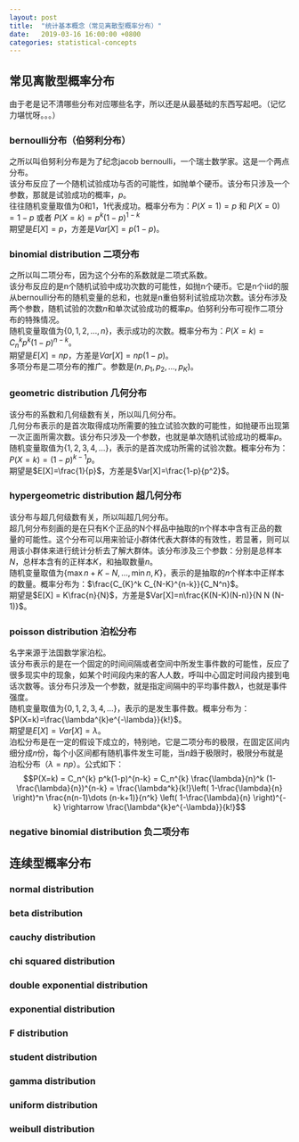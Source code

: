 ```yaml
---
layout: post
title:  "统计基本概念（常见离散型概率分布）"
date:   2019-03-16 16:00:00 +0800
categories: statistical-concepts
---
```


## 常见离散型概率分布
由于老是记不清哪些分布对应哪些名字，所以还是从最基础的东西写起吧。（记忆力堪忧呀。。。）

### bernoulli分布（伯努利分布）
之所以叫伯努利分布是为了纪念jacob bernoulli，一个瑞士数学家。这是一个两点分布。  
该分布反应了一个随机试验成功与否的可能性，如抛单个硬币。该分布只涉及一个参数，那就是试验成功的概率，$p$。  
往往随机变量取值为0和1，1代表成功。概率分布为：$P(X=1) = p$ 和 $P(X=0) = 1-p$ 或者 $P(X = k) = p^{k}(1-p)^{1-k}$  
期望是$E[X]=p$，方差是$Var[X]=p(1-p)$。

### binomial distribution 二项分布
之所以叫二项分布，因为这个分布的系数就是二项式系数。  
该分布反应的是n个随机试验中成功次数的可能性，如抛n个硬币。它是n个iid的服从bernoulli分布的随机变量的总和，也就是n重伯努利试验成功次数。该分布涉及两个参数，随机试验的次数$n$和单次试验成功的概率$p$。伯努利分布可视作二项分布的特殊情况。  
随机变量取值为$\{0,1,2,\dots,n\}$，表示成功的次数。概率分布为：$P(X=k) = C_n^{k} p^{k}(1-p)^{n-k}$。  
期望是$E[X] = np$，方差是$Var[X]=np(1-p)$。  
多项分布是二项分布的推广。参数是$(n,p_1,p_2,\dots,p_K)$。

### geometric distribution 几何分布
该分布的系数和几何级数有关，所以叫几何分布。  
几何分布表示的是首次取得成功所需要的独立试验次数的可能性，如抛硬币出现第一次正面所需次数。该分布只涉及一个参数，也就是单次随机试验成功的概率$p$。  
随机变量取值为$\{1,2,3,4,\dots\}$，表示的是首次成功所需的试验次数。概率分布为：$P(X=k) = (1-p)^{k-1}p$。  
期望是$E[X]=\frac{1}{p}$，方差是$Var[X]=\frac{1-p}{p^2}$。

### hypergeometric distribution 超几何分布
该分布与超几何级数有关，所以叫超几何分布。  
超几何分布刻画的是在只有K个正品的N个样品中抽取的n个样本中含有正品的数量的可能性。这个分布可以用来验证小群体代表大群体的有效性，若显著，则可以用该小群体来进行统计分析去了解大群体。该分布涉及三个参数：分别是总样本$N$，总样本含有的正样本$K$，和抽取数量$n$。  
随机变量取值为$\{ \max{n+K-N},\dots,\min{n,K}\}$，表示的是抽取的$n$个样本中正样本的数量。概率分布为：$\frac{C_{K}^k C_{N-K}^{n-k}}{C_N^n}$。  
期望是$E[X] = K\frac{n}{N}$，方差是$Var[X]=n\frac{K(N-K)(N-n)}{N N (N-1)}$。

### poisson distribution 泊松分布
名字来源于法国数学家泊松。  
该分布表示的是在一个固定的时间间隔或者空间中所发生事件数的可能性，反应了很多现实中的现象，如某个时间段内来的客人人数，呼叫中心固定时间段内接到电话次数等。该分布只涉及一个参数，就是指定间隔中的平均事件数$\lambda$，也就是事件强度。  
随机变量取值为$\{0,1,2,3,4,\dots\}$，表示的是发生事件数。概率分布为：$P(X=k)=\frac{\lambda^{k}e^{-\lambda}}{k!}$。  
期望是$E[X] = Var[X] = \lambda$。  
泊松分布是在一定的假设下成立的，特别地，它是二项分布的极限，在固定区间内细分成$n$份，每个小区间都有随机事件发生可能，当$n$趋于极限时，极限分布就是泊松分布（$\lambda = np$）。公式如下：  
$$P(X=k) = C_n^{k} p^k(1-p)^{n-k} = C_n^{k} \frac{\lambda}{n}^k (1-\frac{\lambda}{n})^{n-k} = \frac{\lambda^k}{k!}\left( 1-\frac{\lambda}{n} \right)^n \frac{n(n-1)\dots (n-k+1)}{n^k} \left( 1-\frac{\lambda}{n} \right)^{-k} \rightarrow \frac{\lambda^{k}e^{-\lambda}}{k!}$$


### negative binomial distribution 负二项分布

## 连续型概率分布

### normal distribution 

### beta distribution

### cauchy distribution

### chi squared distribution

### double exponential distribution 

### exponential distribution

### F distribution

### student distribution 

### gamma distribution

### uniform distribution

### weibull distribution


